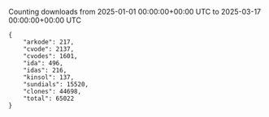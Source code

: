 
Counting downloads from 2025-01-01 00:00:00+00:00 UTC to 2025-03-17 00:00:00+00:00 UTC

```
{
    "arkode": 217,
    "cvode": 2137,
    "cvodes": 1601,
    "ida": 496,
    "idas": 216,
    "kinsol": 137,
    "sundials": 15520,
    "clones": 44698,
    "total": 65022
}
```

